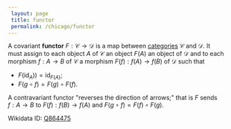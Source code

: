```yaml
---
 layout: page
 title: functor
 permalink: /chicago/functor
---
```

A covariant **functor** $F:\mathcal C\to \mathcal D$ is a map between [categories](https://mathgloss.github.io/MathGloss/chicago/category) $\mathcal C$ and $\mathcal D$. It must assign to each object $A$ of $\mathcal C$ an object $F(A)$ an object of $\mathcal D$ and to each morphism $f:A\to B$ of $\mathcal C$ a morphism $F(f):f(A) \to f(B)$ of $\mathcal D$ such that
- $F(\text{id}_A)) = \text{id}_{F(A)}$;
- $F(g\circ f) = F(g)\circ F(f)$.

A contravariant functor "reverses the direction of arrows;" that is $F$ sends $f:A\to B$ to $F(f): f(B) \to f(A)$ and $F(g\circ f) = F(f) \circ F(g)$.

Wikidata ID: [Q864475](https://www.wikidata.org/wiki/Q864475)